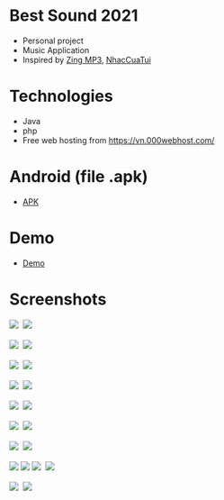 # Best Sound 2021
- Personal project
- Music Application 
- Inspired by [Zing MP3](https://play.google.com/store/apps/details?id=com.zing.mp3), [NhacCuaTui](https://play.google.com/store/apps/details?id=ht.nct&hl=vi&gl=US)
# Technologies
- Java
- php
- Free web hosting from https://vn.000webhost.com/
# Android (file .apk)
- [APK](https://drive.google.com/file/d/1WM8WX2MuiNJ5dla6gF_9BLCxHpOqmyGD/view?usp=sharing)
# Demo
- [Demo](https://youtu.be/72bvRZppxw8)
# Screenshots
<kbd>
  <img src="Images/1.jpg">
  <img src="Images/2.jpg">
</kbd>
<br/>
<br/>
<kbd>
  <img src="Images/3.jpg">
  <img src="Images/8.jpg">
</kbd>
<br/>
<br/>
<kbd>
  <img src="Images/4.jpg">
  <img src="Images/5.jpg">
</kbd>
<br/>
<br/>
<kbd>
  <img src="Images/6.jpg"> 
  <img src="Images/7.jpg">
</kbd>
<br/>
<br/>
<kbd>
  <img src="Images/9.jpg">
  <img  src="Images/10.jpg">
</kbd>
<br/>
<br/>
<kbd>
  <img src="Images/11.jpg">
  <img src="Images/12.jpg">
</kbd>
<br/>
<br/>
<kbd>
  <img src="Images/13.jpg">
  <img src="Images/14.jpg">
</kbd>
<br/>
<br/>
  <img src="Images/15.jpg">
  <img src="Images/16.jpg">
</kbd>
<kbd>
  <img src="Images/17.jpg">
  <img src="Images/18.jpg">
</kbd>
<br/>
<br/>
<kbd>
  <img src="Images/19.jpg">
  <img src="Images/20.jpg">
</kbd>


